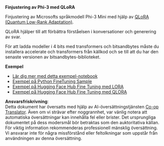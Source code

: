 <!--
CO_OP_TRANSLATOR_METADATA:
{
  "original_hash": "54b6b824568d4decb574b9e117c4f5f7",
  "translation_date": "2025-05-09T21:52:25+00:00",
  "source_file": "md/03.FineTuning/FineTuning_Qlora.md",
  "language_code": "sv"
}
-->
**Finjustering av Phi-3 med QLoRA**

Finjustering av Microsofts språkmodell Phi-3 Mini med hjälp av [QLoRA (Quantum Low-Rank Adaptation)](https://github.com/artidoro/qlora).

QLoRA hjälper till att förbättra förståelsen i konversationer och generering av svar.

För att ladda modeller i 4 bits med transformers och bitsandbytes måste du installera accelerate och transformers från källkod och se till att du har den senaste versionen av bitsandbytes-biblioteket.

**Exempel**
- [Lär dig mer med detta exempel-notebook](../../../../code/03.Finetuning/Phi_3_Inference_Finetuning.ipynb)
- [Exempel på Python FineTuning Sample](../../../../code/03.Finetuning/FineTrainingScript.py)
- [Exempel på Hugging Face Hub Fine Tuning med LORA](../../../../code/03.Finetuning/Phi-3-finetune-lora-python.ipynb)
- [Exempel på Hugging Face Hub Fine Tuning med QLORA](../../../../code/03.Finetuning/Phi-3-finetune-qlora-python.ipynb)

**Ansvarsfriskrivning**:  
Detta dokument har översatts med hjälp av AI-översättningstjänsten [Co-op Translator](https://github.com/Azure/co-op-translator). Även om vi strävar efter noggrannhet, var vänlig notera att automatiska översättningar kan innehålla fel eller brister. Det ursprungliga dokumentet på dess modersmål bör betraktas som den auktoritativa källan. För viktig information rekommenderas professionell mänsklig översättning. Vi ansvarar inte för några missförstånd eller feltolkningar som uppstår från användningen av denna översättning.